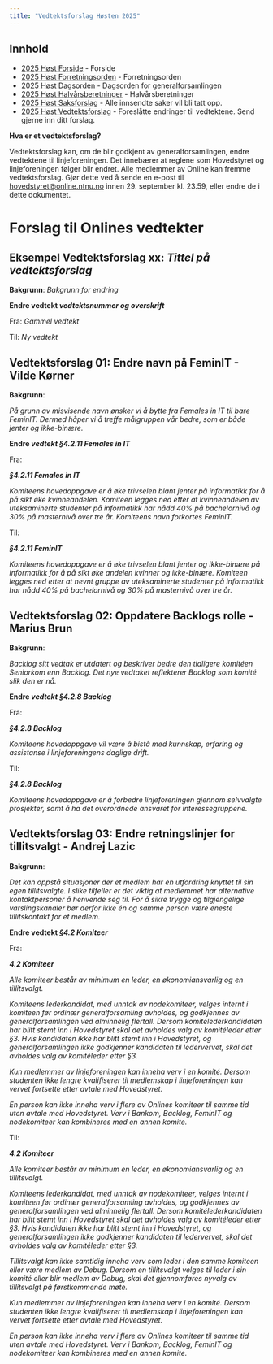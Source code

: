 ```yaml
---
title: "Vedtektsforslag Høsten 2025"
---
```


## Innhold

- [2025 Høst Forside](/generalforsamlinger/2025-h) - Forside
- [2025 Høst Forretningsorden](/generalforsamlinger/2025-h/forretningsorden) - Forretningsorden
- [2025 Høst Dagsorden](/generalforsamlinger/2025-h/dagsorden) - Dagsorden for generalforsamlingen
- [2025 Høst Halvårsberetninger](/generalforsamlinger/2025-h/aarsberetninger) - Halvårsberetninger
- [2025 Høst Saksforslag](/generalforsamlinger/2025-h/saksforslag) - Alle innsendte saker vil bli tatt opp.
- [2025 Høst Vedtektsforslag](/generalforsamlinger/2025-h/vedtekstforslag) - Foreslåtte endringer til vedtektene. Send gjerne inn ditt forslag.

**Hva er et vedtektsforslag?**

Vedtektsforslag kan, om de blir godkjent av generalforsamlingen, endre vedtektene til linjeforeningen. Det innebærer at reglene som Hovedstyret og linjeforeningen følger blir endret. Alle medlemmer av Online kan fremme vedtektsforslag. Gjør dette ved å sende en e-post til hovedstyret@online.ntnu.no innen 29. september kl. 23.59, eller endre de i dette dokumentet.

# Forslag til Onlines vedtekter

## Eksempel Vedtektsforslag xx: _Tittel på vedtektsforslag_

**Bakgrunn**:
_Bakgrunn for endring_

**Endre vedtekt _vedtektsnummer og overskrift_**

Fra:
_Gammel vedtekt_

Til:
_Ny vedtekt_

## Vedtektsforslag 01: Endre navn på FeminIT - Vilde Kørner

**Bakgrunn**:

_På grunn av misvisende navn ønsker vi å bytte fra Females in IT til bare FeminIT. Dermed håper vi å treffe målgruppen vår bedre, som er både jenter og ikke-binære._

**Endre _vedtekt §4.2.11 Females in IT_**

Fra:

**_§4.2.11 Females in IT_**

_Komiteens hovedoppgave er å øke trivselen blant jenter på informatikk for å på sikt øke kvinneandelen. Komiteen legges ned etter at kvinneandelen av uteksaminerte studenter på informatikk har nådd 40% på bachelornivå og 30% på masternivå over tre år. Komiteens navn forkortes FeminIT._

Til:

**_§4.2.11 FeminIT_**

_Komiteens hovedoppgave er å øke trivselen blant jenter og ikke-binære på informatikk for å på sikt øke andelen kvinner og ikke-binære. Komiteen legges ned etter at nevnt gruppe av uteksaminerte studenter på informatikk har nådd 40% på bachelornivå og 30% på masternivå over tre år._

## Vedtektsforslag 02: Oppdatere Backlogs rolle - Marius Brun

**Bakgrunn**:

_Backlog sitt vedtak er utdatert og beskriver bedre den tidligere komitéen Seniorkom enn Backlog. Det nye vedtaket reflekterer Backlog som komité slik den er nå._

**Endre _vedtekt §4.2.8 Backlog_**

Fra:

**_§4.2.8 Backlog_**

_Komiteens hovedoppgave vil være å bistå med kunnskap, erfaring og assistanse i linjeforeningens daglige drift._

Til:

**_§4.2.8 Backlog_**

_Komiteens hovedoppgave er å forbedre linjeforeningen gjennom selvvalgte prosjekter, samt å ha det overordnede ansvaret for interessegruppene._

## Vedtektsforslag 03: Endre retningslinjer for tillitsvalgt - Andrej Lazic

**Bakgrunn**:

_Det kan oppstå situasjoner der et medlem har en utfordring knyttet til sin egen tillitsvalgte. I slike tilfeller er det viktig at medlemmet har alternative kontaktpersoner å henvende seg til. For å sikre trygge og tilgjengelige varslingskanaler bør derfor ikke én og samme person være eneste tillitskontakt for et medlem._

**Endre vedtekt _§4.2 Komiteer_**

Fra:

**_4.2 Komiteer_**

_Alle komiteer består av minimum en leder, en økonomiansvarlig og en tillitsvalgt._

_Komiteens lederkandidat, med unntak av nodekomiteer, velges internt i komiteen før ordinær generalforsamling avholdes, og godkjennes av generalforsamlingen ved alminnelig flertall. Dersom komitélederkandidaten har blitt stemt inn i Hovedstyret skal det avholdes valg av komitéleder etter §3. Hvis kandidaten ikke har blitt stemt inn i Hovedstyret, og generalforsamlingen ikke godkjenner kandidaten til ledervervet, skal det avholdes valg av komitéleder etter §3._

_Kun medlemmer av linjeforeningen kan inneha verv i en komité. Dersom studenten ikke lengre kvalifiserer til medlemskap i linjeforeningen kan vervet fortsette etter avtale med Hovedstyret._

_En person kan ikke inneha verv i flere av Onlines komiteer til samme tid uten avtale med Hovedstyret. Verv i Bankom, Backlog, FeminIT og nodekomiteer kan kombineres med en annen komite._

Til:

**_4.2 Komiteer_**

_Alle komiteer består av minimum en leder, en økonomiansvarlig og en tillitsvalgt._

_Komiteens lederkandidat, med unntak av nodekomiteer, velges internt i komiteen før ordinær generalforsamling avholdes, og godkjennes av generalforsamlingen ved alminnelig flertall. Dersom komitélederkandidaten har blitt stemt inn i Hovedstyret skal det avholdes valg av komitéleder etter §3. Hvis kandidaten ikke har blitt stemt inn i Hovedstyret, og generalforsamlingen ikke godkjenner kandidaten til ledervervet, skal det avholdes valg av komitéleder etter §3._

_Tillitsvalgt kan ikke samtidig inneha verv som leder i den samme komiteen eller være medlem av Debug. Dersom en tillitsvalgt velges til leder i sin komité eller blir medlem av Debug, skal det gjennomføres nyvalg av tillitsvalgt på førstkommende møte._

_Kun medlemmer av linjeforeningen kan inneha verv i en komité. Dersom studenten ikke lengre kvalifiserer til medlemskap i linjeforeningen kan vervet fortsette etter avtale med Hovedstyret._

_En person kan ikke inneha verv i flere av Onlines komiteer til samme tid uten avtale med Hovedstyret. Verv i Bankom, Backlog, FeminIT og nodekomiteer kan kombineres med en annen komite._